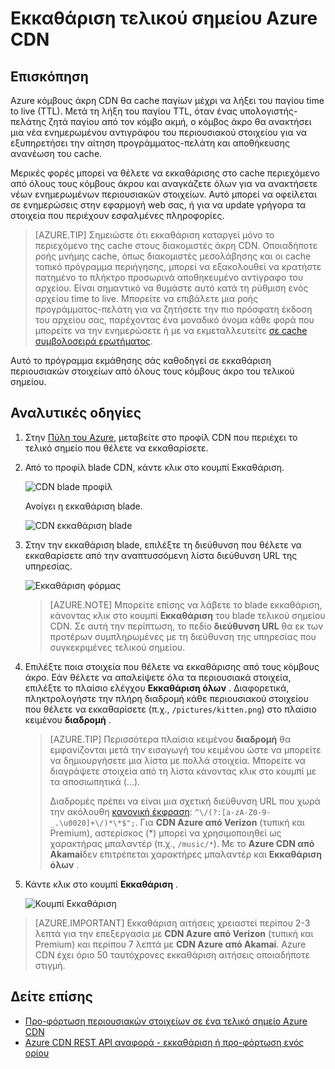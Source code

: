 <properties
    pageTitle="Εκκαθάριση τελικού σημείου Azure CDN | Microsoft Azure"
    description="Μάθετε πώς να εκκαθάρισης όλο το περιεχόμενο στο cache από ένα τελικό σημείο CDN."
    services="cdn"
    documentationCenter=""
    authors="camsoper"
    manager="erikre"
    editor=""/>

<tags
    ms.service="cdn"
    ms.workload="tbd"
    ms.tgt_pltfrm="na"
    ms.devlang="na"
    ms.topic="article"
    ms.date="07/28/2016"
    ms.author="casoper"/>

# <a name="purge-an-azure-cdn-endpoint"></a>Εκκαθάριση τελικού σημείου Azure CDN

## <a name="overview"></a>Επισκόπηση

Azure κόμβους άκρη CDN θα cache παγίων μέχρι να λήξει του παγίου time to live (TTL).  Μετά τη λήξη του παγίου TTL, όταν ένας υπολογιστής-πελάτης ζητά παγίου από τον κόμβο ακμή, ο κόμβος άκρο θα ανακτήσει μια νέα ενημερωμένου αντιγράφου του περιουσιακού στοιχείου για να εξυπηρετήσει την αίτηση προγράμματος-πελάτη και αποθήκευσης ανανέωση του cache.

Μερικές φορές μπορεί να θέλετε να εκκαθάρισης στο cache περιεχόμενο από όλους τους κόμβους άκρου και αναγκάζετε όλων για να ανακτήσετε νέων ενημερωμένων περιουσιακών στοιχείων.  Αυτό μπορεί να οφείλεται σε ενημερώσεις στην εφαρμογή web σας, ή για να update γρήγορα τα στοιχεία που περιέχουν εσφαλμένες πληροφορίες.

> [AZURE.TIP] Σημειώστε ότι εκκαθάριση καταργεί μόνο το περιεχόμενο της cache στους διακομιστές άκρη CDN.  Οποιαδήποτε ροής μνήμης cache, όπως διακομιστές μεσολάβησης και οι cache τοπικό πρόγραμμα περιήγησης, μπορεί να εξακολουθεί να κρατήστε πατημένο το πλήκτρο προσωρινά αποθηκευμένο αντίγραφο του αρχείου.  Είναι σημαντικό να θυμάστε αυτό κατά τη ρύθμιση ενός αρχείου time to live.  Μπορείτε να επιβάλετε μια ροής προγράμματος-πελάτη για να ζητήσετε την πιο πρόσφατη έκδοση του αρχείου σας, παρέχοντας ένα μοναδικό όνομα κάθε φορά που μπορείτε να την ενημερώσετε ή με να εκμεταλλευτείτε [σε cache συμβολοσειρά ερωτήματος](cdn-query-string.md).  

Αυτό το πρόγραμμα εκμάθησης σάς καθοδηγεί σε εκκαθάριση περιουσιακών στοιχείων από όλους τους κόμβους άκρο του τελικού σημείου.

## <a name="walkthrough"></a>Αναλυτικές οδηγίες

1. Στην [Πύλη του Azure](https://portal.azure.com), μεταβείτε στο προφίλ CDN που περιέχει το τελικό σημείο που θέλετε να εκκαθαρίσετε.

2. Από το προφίλ blade CDN, κάντε κλικ στο κουμπί Εκκαθάριση.

    ![CDN blade προφίλ](./media/cdn-purge-endpoint/cdn-profile-blade.png)

    Ανοίγει η εκκαθάριση blade.

    ![CDN εκκαθάριση blade](./media/cdn-purge-endpoint/cdn-purge-blade.png)

3. Στην την εκκαθάριση blade, επιλέξτε τη διεύθυνση που θέλετε να εκκαθαρίσετε από την αναπτυσσόμενη λίστα διεύθυνση URL της υπηρεσίας.

    ![Εκκαθάριση φόρμας](./media/cdn-purge-endpoint/cdn-purge-form.png)

    > [AZURE.NOTE] Μπορείτε επίσης να λάβετε το blade εκκαθάριση, κάνοντας κλικ στο κουμπί **Εκκαθάριση** του blade τελικού σημείου CDN.  Σε αυτή την περίπτωση, το πεδίο **διεύθυνση URL** θα εκ των προτέρων συμπληρωμένες με τη διεύθυνση της υπηρεσίας που συγκεκριμένες τελικού σημείου.

4. Επιλέξτε ποια στοιχεία που θέλετε να εκκαθάρισης από τους κόμβους άκρο.  Εάν θέλετε να απαλείψετε όλα τα περιουσιακά στοιχεία, επιλέξτε το πλαίσιο ελέγχου **Εκκαθάριση όλων** .  Διαφορετικά, πληκτρολογήστε την πλήρη διαδρομή κάθε περιουσιακού στοιχείου που θέλετε να εκκαθαρίσετε (π.χ., `/pictures/kitten.png`) στο πλαίσιο κειμένου **διαδρομή** .

    > [AZURE.TIP] Περισσότερα πλαίσια κειμένου **διαδρομή** θα εμφανίζονται μετά την εισαγωγή του κειμένου ώστε να μπορείτε να δημιουργήσετε μια λίστα με πολλά στοιχεία.  Μπορείτε να διαγράψετε στοιχεία από τη λίστα κάνοντας κλικ στο κουμπί με τα αποσιωπητικά (...).
    >
    > Διαδρομές πρέπει να είναι μια σχετική διεύθυνση URL που χωρά την ακόλουθη [κανονική έκφραση](https://msdn.microsoft.com/library/az24scfc.aspx): `^\/(?:[a-zA-Z0-9-_.\u0020]+\/)*\*$";`.  Για **CDN Azure από Verizon** (τυπική και Premium), αστερίσκος (\*) μπορεί να χρησιμοποιηθεί ως χαρακτήρας μπαλαντέρ (π.χ., `/music/*`).  Με το **Azure CDN από Akamai**δεν επιτρέπεται χαρακτήρες μπαλαντέρ και **Εκκαθάριση όλων** .
    
5. Κάντε κλικ στο κουμπί **Εκκαθάριση** .

    ![Κουμπί Εκκαθάριση](./media/cdn-purge-endpoint/cdn-purge-button.png)

> [AZURE.IMPORTANT] Εκκαθάριση αιτήσεις χρειαστεί περίπου 2-3 λεπτά για την επεξεργασία με **CDN Azure από Verizon** (τυπική και Premium) και περίπου 7 λεπτά με **CDN Azure από Akamai**.  Azure CDN έχει όριο 50 ταυτόχρονες εκκαθάριση αιτήσεις οποιαδήποτε στιγμή. 

## <a name="see-also"></a>Δείτε επίσης
- [Προ-φόρτωση περιουσιακών στοιχείων σε ένα τελικό σημείο Azure CDN](cdn-preload-endpoint.md)
- [Azure CDN REST API αναφορά - εκκαθάριση ή προ-φόρτωση ενός ορίου](https://msdn.microsoft.com/library/mt634451.aspx)
